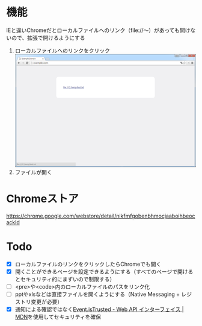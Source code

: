 # 機能
IEと違いChromeだとローカルファイルへのリンク（file://～）があっても開けないので、拡張で開けるようにする

1. ローカルファイルへのリンクをクリック<br>
    <img src="chrome-store/screenshot-01.png" width="640px;">
1. ファイルが開く

# Chromeストア
https://chrome.google.com/webstore/detail/nikfmfgobenbhmocjaaboihbeocackld

# Todo
- [x] ローカルファイルのリンクをクリックしたらChromeでも開く
- [x] 開くことができるページを設定できるようにする（すべてのページで開けるとセキュリティ的にまずいので制限する）
- [ ] \<pre>や\<code>内のローカルファイルのパスをリンク化
- [ ] pptやxlsなどは直接ファイルを開くようにする（Native Messaging + レジストリ変更が必要）
- [x] 通知による確認ではなく[Event.isTrusted - Web API インターフェイス | MDN](https://developer.mozilla.org/ja/docs/Web/API/Event/isTrusted "https://developer.mozilla.org/ja/docs/Web/API/Event/isTrusted")を使用してセキュリティを確保
